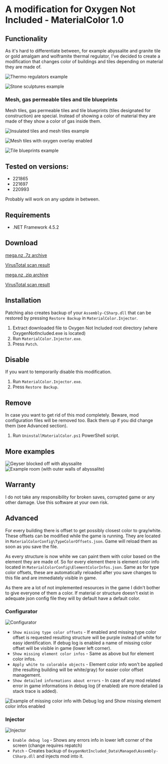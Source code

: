 # A modification for Oxygen Not Included - MaterialColor 1.0

## Functionality

As it's hard to differentiate between, for example abyssalite and granite tile or gold amalgam and wolframite thermal regulator, I've decided to create a modification that changes color of buildings and tiles depending on material they are made of.

![Thermo regulators example](http://i.imgur.com/GgILI2c.jpg)

![Stone sculptures example](http://i.imgur.com/wTPGxRZ.jpg)

### Mesh, gas permeable tiles and tile blueprints

Mesh tiles, gas permeable tiles and tile blueprints (tiles designated for construction)  are special. Instead of showing a color of material they are made of they show a color of gas inside them.

![Insulated tiles and mesh tiles example](http://i.imgur.com/xDKFLn5.jpg)

![Mesh tiles with oxygen overlay enabled](http://i.imgur.com/334CTvy.jpg)

![Tile blueprints example](http://i.imgur.com/FgDNdPr.jpg)

## Tested on versions:

- 221865
- 221697
- 220993

Probably will work on any update in between.

## Requirements

- .NET Framework 4.5.2

## Download

[mega.nz .7z archive](https://mega.nz/#!FPYDSZyL!KrxYIbnz2HiG1hb2LukTa8F-J3_3iTlXtIt_GGLNFLY)

[VirusTotal scan result](https://www.virustotal.com/#/file/0409abe98566e4c646a030913bba8aa3a33ebb013a7ce686a176e59e529f6356/detection)

[mega.nz .zip archive](https://mega.nz/#!MP4CXLQA!OmExl3oAkjs2Vc_uwnTOGMpsy1UCjCdtf4MpYAZ4U8c)

[VirusTotal scan result](https://www.virustotal.com/#/file/a045ef71bd199bffd7935d41ba41322880084a9fd200e9e7aeee09850276bf25/detection)

## Installation

Patching also creates backup of your `Assembly-CSharp.dll` that can be restored by pressing `Restore Backup` in `MaterialColor.Injector`.

1. Extract downloaded file to Oxygen Not Included root directory (where OxygenNotIncluded.exe is located)
2. Run `MaterialColor.Injector.exe`.
3. Press `Patch`.

## Disable

If you want to temporarily disable this modification.

1. Run `MaterialColor.Injector.exe`.
2. Press `Restore Backup`.

## Remove

In case you want to get rid of this mod completely. Beware, mod configuration files will be removed too. Back them up if you did change them (see Advanced section).

1. Run `UninstallMaterialColor.ps1` PowerShell script.

## More examples

![Geyser blocked off with abyssalite](http://i.imgur.com/FIOxRFa.jpg)
![Example room (with outer walls of abyssalite)](http://i.imgur.com/5s9w4fF.jpg)

## Warranty

I do not take any responsibility for broken saves, corrupted game or any other damage. Use this software at your own risk.

## Advanced

For every building there is offset to get possibly closest color to gray/white. These offsets can be modified while the game is running. They are located in `MaterialColorConfig\TypeColorOffsets.json`. Game will reload them as soon as you save the file.

As every structure is now white we can paint them with color based on the element they are made of. So for every element there is element color info located in `MaterialColorConfig\ElementColorInfos.json`. Same as for type color offsets, these are automatically reloaded after you save changes to this file and are immediately visible in game.

As there are a lot of not implemented resources in the game I didn't bother to give everyone of them a color. If material or structure doesn't exist in adequate json config file they will by default have a default color.

### Configurator

![Configurator](http://i.imgur.com/j0cUUCg.jpg)

- `Show missing type color offsets` - If enabled and missing type color offset is requested resulting structure will be purple instead of white for easy identification. If debug log is enabled a name of missing color offset will be visible in game (lower left corner).
- `Show missing element color infos` - Same as above but for element color infos.
- `Apply white to colorable objects` - Element color info won't be applied (the resulting building will be white/gray) for easier color offset management.
- `Show detailed informations about errors` - In case of any mod related error in game informations in debug log (if enabled) are more detailed (a stack trace is added).

![Example of missing color info with `Debug log` and `Show missing element color infos` enabled](http://i.imgur.com/amgprSN.jpg)

### Injector

![Injector](http://i.imgur.com/IMzhDop.jpg)

- `Enable debug log` - Shows any errors info in lower left corner of the screen (change requires repatch)
- `Patch` - Creates backup of `OxygenNotIncluded_Data\Managed\Assembly-CSharp.dll` and injects mod into it.
